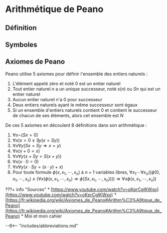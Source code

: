 # Arithmétique de Peano

## Définition



## Symboles



## Axiomes de Peano

Peano utilise 5 axiomes pour définir l'ensemble des entiers naturels :

1. L'élément appelé zéro et noté $0$ est un entier naturel
2. Tout entier naturel $n$ a un unique successeur, noté $s(n)$ ou $Sn$ qui est un entier naturel
3. Aucun entier naturel n'a $0$ pour successeur
4. Deux entiers naturels ayant le même successeur sont égaux
5. Si un ensemble d'entiers naturels contient $0$ et contient le successeur de chacun de ses éléments, alors cet ensemble est $N$

De ces 5 axiomes en découlent 8 définitions dans son arithmétique :

1. $\forall x \lnot (Sx = 0)$
2. $\forall x (x = 0 \lor \exists y (x = Sy))$
3. $\forall x \forall y (Sx = Sy \Rightarrow x = y)$
4. $\forall x (x + 0 = x)$
5. $\forall x \forall y (x + Sy = S(x + y))$
6. $\forall x (x \cdot 0 = 0)$
7. $\forall x \forall y (x \cdot Sy = (x \cdot y) + x)$
8. Pour toute formule $\phi (x, x_{1}, \cdots, x_{n})$ à $n + 1$ variables libres, $\forall x_{1} \cdots \forall x_{n} ((\phi (0, x_{1}, \cdots, x_{n}) \land (\forall x (\phi (x, x_{1}, \cdots, x_{n}) \Rightarrow \phi (Sx, x_{1}, \cdots, x_{n})))) \Rightarrow \forall x \phi (x, x_{1}, \cdots, x_{n}))$

???+ info "Sources"
    * [https://www.youtube.com/watch?v=oKprCgIKWxo](https://www.youtube.com/watch?v=oKprCgIKWxo)
    * [https://fr.wikipedia.org/wiki/Axiomes_de_Peano#Arithm%C3%A9tique_de_Peano](https://fr.wikipedia.org/wiki/Axiomes_de_Peano#Arithm%C3%A9tique_de_Peano)
    * Moi et mon cahier

--8<-- "includes/abbreviations.md"
